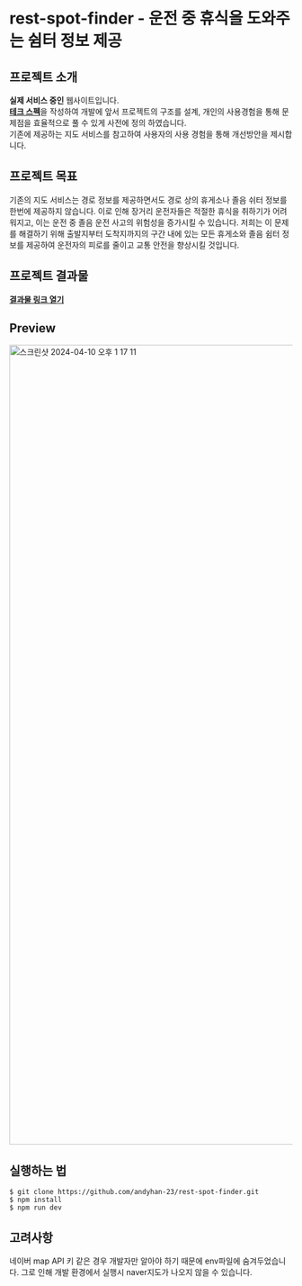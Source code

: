 # rest-spot-finder - 운전 중 휴식을 도와주는 쉼터 정보 제공

## 프로젝트 소개
**실제 서비스 중인** 웹사이트입니다. <br />
[__테크 스펙__](https://docs.google.com/document/d/1EYgFZ9NGm49wcDMm3XwS2kfvcAqx6mpCRiLnsr4RI4w/edit)을 작성하여 개발에 앞서 프로젝트의 구조를 설계, 개인의 사용경험을 통해 문제점을 효율적으로 풀 수 있게 사전에 정의 하였습니다. <br />
기존에 제공하는 지도 서비스를 참고하여 사용자의 사용 경험을 통해 개선방안을 제시합니다. <br />

## 프로젝트 목표
기존의 지도 서비스는 경로 정보를 제공하면서도 경로 상의 휴게소나 졸음 쉬터 정보를 한번에 제공하지 않습니다. 이로 인해 장거리 운전자들은 적절한 휴식을 취하기가 어려워지고, 이는 운전 중 졸음 운전 사고의 위험성을 증가시킬 수 있습니다. 저희는 이 문제를 해결하기 위해 출발지부터 도착지까지의 구간 내에 있는 모든 휴게소와 졸음 쉼터 정보를 제공하여 운전자의 피로를 줄이고 교통 안전을 향상시킬 것입니다.

## 프로젝트 결과물
[__결과물 링크 열기__](https://restspotfinder.site/)

## Preview
<img width="1421" alt="스크린샷 2024-04-10 오후 1 17 11" src="https://github.com/andyhan-23/rest-spot-finder/assets/98483125/4abcc643-5f7e-4d62-9681-98813c2647ae">

## 실행하는 법
```
$ git clone https://github.com/andyhan-23/rest-spot-finder.git
$ npm install
$ npm run dev
```
## 고려사항
네이버 map API 키 같은 경우 개발자만 알아야 하기 때문에 env파일에 숨겨두었습니다. 그로 인해 개발 환경에서 실행시 naver지도가 나오지 않을 수 있습니다.











